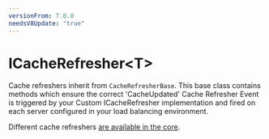 ```yaml
---
versionFrom: 7.0.0
needsV8Update: "true"
---
```


# ICacheRefresher&lt;T&gt;

Cache refreshers inherit from `CacheRefresherBase`. This base class contains methods which ensure the correct 'CacheUpdated' Cache Refresher Event is triggered by your Custom ICacheRefresher implementation and fired on each server configured in your load balancing environment.

Different cache refreshers [are available in the core](https://github.com/umbraco/Umbraco-CMS/tree/v7/dev/src/Umbraco.Web/Cache).
